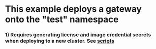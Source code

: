 # This example deploys a gateway onto the "test" namespace
### 1) Requires generating license and image credential secrets when deploying to a new cluster. See [scripts](../../scripts/README.md)
